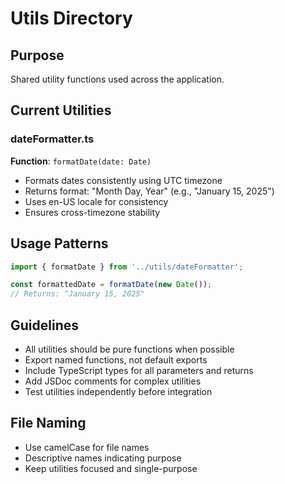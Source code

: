 # Utils Directory

## Purpose
Shared utility functions used across the application.

## Current Utilities

### dateFormatter.ts
**Function**: `formatDate(date: Date)`
- Formats dates consistently using UTC timezone
- Returns format: "Month Day, Year" (e.g., "January 15, 2025")
- Uses en-US locale for consistency
- Ensures cross-timezone stability

## Usage Patterns
```typescript
import { formatDate } from '../utils/dateFormatter';

const formattedDate = formatDate(new Date());
// Returns: "January 15, 2025"
```

## Guidelines
- All utilities should be pure functions when possible
- Export named functions, not default exports
- Include TypeScript types for all parameters and returns
- Add JSDoc comments for complex utilities
- Test utilities independently before integration

## File Naming
- Use camelCase for file names
- Descriptive names indicating purpose
- Keep utilities focused and single-purpose